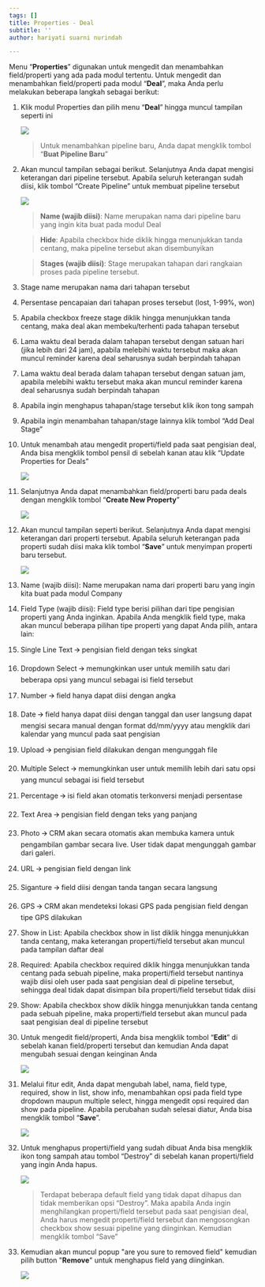 ```yaml
---
tags: []
title: Properties - Deal
subtitle: ''
author: hariyati suarni nurindah

---
```

Menu “**Properties**” digunakan untuk mengedit dan menambahkan field/properti yang ada pada modul tertentu. Untuk mengedit dan menambahkan field/properti pada modul “**Deal**”, maka Anda perlu melakukan beberapa langkah sebagai berikut:

 1. Klik modul Properties dan pilih menu “**Deal**” hingga muncul tampilan seperti ini

    ![](/uploads/properties-deal1.PNG)

    > Untuk menambahkan pipeline baru, Anda dapat mengklik tombol “**Buat Pipeline Baru**”
 2. Akan muncul tampilan sebagai berikut. Selanjutnya Anda dapat mengisi keterangan dari pipeline tersebut. Apabila seluruh keterangan sudah diisi, klik tombol “Create Pipeline” untuk membuat pipeline tersebut

    ![](/uploads/properties-deal2.PNG)

    > **Name (wajib diisi)**: Name merupakan nama dari pipeline baru yang ingin kita buat pada modul Deal

    > **Hide**: Apabila checkbox hide diklik hingga menunjukkan tanda centang, maka pipeline tersebut akan disembunyikan

    > **Stages (wajib diisi)**: Stage merupakan tahapan dari rangkaian proses pada pipeline tersebut.
 3. Stage name merupakan nama dari tahapan tersebut
 4. Persentase pencapaian dari tahapan proses tersebut (lost, 1-99%, won)
 5. Apabila checkbox freeze stage diklik hingga menunjukkan tanda centang, maka deal akan membeku/terhenti pada tahapan tersebut
 6. Lama waktu deal berada dalam tahapan tersebut dengan satuan hari (jika lebih dari 24 jam), apabila melebihi waktu tersebut maka akan muncul reminder karena deal seharusnya sudah berpindah tahapan
 7. Lama waktu deal berada dalam tahapan tersebut dengan satuan jam, apabila melebihi waktu tersebut maka akan muncul reminder karena deal seharusnya sudah berpindah tahapan
 8. Apabila ingin menghapus tahapan/stage tersebut klik ikon tong sampah
 9. Apabila ingin menambahan tahapan/stage lainnya klik tombol “Add Deal Stage”
10. Untuk menambah atau mengedit properti/field pada saat pengisian deal, Anda bisa mengklik tombol pensil di sebelah kanan atau klik “Update Properties for Deals”

    ![](/uploads/properties-deal3.PNG)
11. Selanjutnya Anda dapat menambahkan field/properti baru pada deals dengan mengklik tombol “**Create New Property**”

    ![](/uploads/properties-deal4.PNG)
12. Akan muncul tampilan seperti berikut. Selanjutnya Anda dapat mengisi keterangan dari properti tersebut. Apabila seluruh keterangan pada properti sudah diisi maka klik tombol “**Save**” untuk menyimpan properti baru tersebut.

    ![](/uploads/properties-deal5.PNG)
13. Name (wajib diisi): Name merupakan nama dari properti baru yang ingin kita buat pada modul Company
14. Field Type (wajib diisi): Field type berisi pilihan dari tipe pengisian properti yang Anda inginkan. Apabila Anda mengklik field type, maka akan muncul beberapa pilihan tipe properti yang dapat Anda pilih, antara lain:
15. Single Line Text 🡪 pengisian field dengan teks singkat
16. Dropdown Select 🡪 memungkinkan user untuk memilih satu dari beberapa opsi yang muncul sebagai isi field tersebut
17. Number 🡪 field hanya dapat diisi dengan angka
18. Date 🡪 field hanya dapat diisi dengan tanggal dan user langsung dapat mengisi secara manual dengan format dd/mm/yyyy atau mengklik dari kalendar yang muncul pada saat pengisian
19. Upload 🡪 pengisian field dilakukan dengan mengunggah file
20. Multiple Select 🡪 memungkinkan user untuk memilih lebih dari satu opsi yang muncul sebagai isi field tersebut
21. Percentage 🡪 isi field akan otomatis terkonversi menjadi persentase
22. Text Area 🡪 pengisian field dengan teks yang panjang
23. Photo 🡪 CRM akan secara otomatis akan membuka kamera untuk pengambilan gambar secara live. User tidak dapat mengunggah gambar dari galeri.
24. URL 🡪 pengisian field dengan link
25. Siganture 🡪 field diisi dengan tanda tangan secara langsung
26. GPS 🡪 CRM akan mendeteksi lokasi GPS pada pengisian field dengan tipe GPS dilakukan
27. Show in List: Apabila checkbox show in list diklik hingga menunjukkan tanda centang, maka keterangan properti/field tersebut akan muncul pada tampilan daftar deal
28. Required: Apabila checkbox required diklik hingga menunjukkan tanda centang pada sebuah pipeline, maka properti/field tersebut nantinya wajib diisi oleh user pada saat pengisian deal di pipeline tersebut, sehingga deal tidak dapat disimpan bila properti/field tersebut tidak diisi
29. Show: Apabila checkbox show diklik hingga menunjukkan tanda centang pada sebuah pipeline, maka properti/field tersebut akan muncul pada saat pengisian deal di pipeline tersebut
30. Untuk mengedit field/properti, Anda bisa mengklik tombol “**Edit**” di sebelah kanan field/properti tersebut dan kemudian Anda dapat mengubah sesuai dengan keinginan Anda

    ![](/uploads/properties-deal6.PNG)
31. Melalui fitur edit, Anda dapat mengubah label, nama, field type, required, show in list, show info, menambahkan opsi pada field type dropdown maupun multiple select, hingga mengedit opsi required dan show pada pipeline. Apabila perubahan sudah selesai diatur, Anda bisa mengklik tombol “**Save**”.

    ![](/uploads/properties-deal7.PNG)
32. Untuk menghapus properti/field yang sudah dibuat Anda bisa mengklik ikon tong sampah atau tombol “Destroy” di sebelah kanan properti/field yang ingin Anda hapus.

    ![](/uploads/properties-deal8.PNG)

    > Terdapat beberapa default field yang tidak dapat dihapus dan tidak memberikan opsi “Destroy”. Maka apabila Anda ingin menghilangkan properti/field tersebut pada saat pengisian deal, Anda harus mengedit properti/field tersebut dan mengosongkan checkbox show sesuai pipeline yang diinginkan. Kemudian mengklik tombol “Save”
33. Kemudian akan muncul popup "are you sure to removed field" kemudian pilih button "**Remove**" untuk menghapus field yang diinginkan.

    ![](/uploads/properties-deal9.PNG)